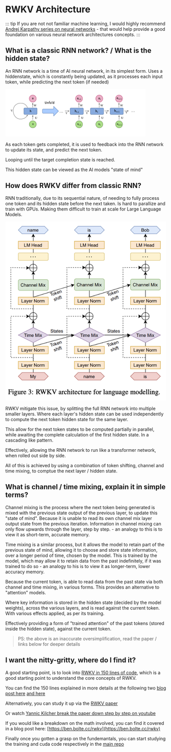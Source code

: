 # RWKV Architecture

::: tip
If you are not not familiar machine learning, I would highly recommend [Andrej Karpathy series on neural networks](https://www.youtube.com/watch?v=VMj-3S1tku0&list=PLAqhIrjkxbuWI23v9cThsA9GvCAUhRvKZ&ab_channel=AndrejKarpathy) - that would help provide a good foundation on various neural network architectures concepts.
:::

## What is a classic RNN network? / What is the hidden state?

An RNN network is a time of AI neural network, in its simplest form. Uses a hiddenstate, which is constantly being updated, as it processes each input token, while predicting the next token (if needed)

![Classic RNN digram](../img/classic-RNN.png)

As each token gets completed, it is used to feedback into the RNN network to update its state, and predict the next token.

Looping until the target completion state is reached.

This hidden state can be viewed as the AI models "state of mind"

## How does RWKV differ from classic RNN?

RNN traditionally, due to its sequential nature, of needing to fully process one token and its hidden state before the next taken. Is hard to parallize and train with GPUs. Making them difficult to train at scale for Large Language Models.

![Digram showing the flow of the hiddenstates](../img/rwkv-hidden-state-flow.png)

RWKV mitigate this issue, by splitting the full RNN network into multiple smaller layers. Where each layer's hidden state can be used independently to compute the next token hidden state for the same layer.

This allow for the next token states to be computed partially in parallel, while awaiting the complete calculation of the first hidden state. In a cascading like pattern.

Effectively, allowing the RNN network to run like a transformer network, when rolled out side by side.

All of this is achieved by using a combination of token shifting, channel and time mixing, to comptue the next layer / hidden state.

## What is channel / time mixing, explain it in simple terms?

Channel mixing is the process where the next token being generated is mixed with the previous state output of the previous layer, to update this "state of mind". Because it is unable to read its own channel mix layer output state from the previous iteration. Information in channel mixing can only flow upwards through the layer, step by step. - an analogy to this is to view it as short-term, accurate memory.

Time mixing is a similar process, but it allows the model to retain part of the previous state of mind, allowing it to choose and store state information, over a longer period of time, chosen by the model. This is trained by the model, which may allow it to retain data from the past indefinitely, if it was trained to do so - an analogy to his is to view it as longer-term, lower accuracy memory.

Because the current token, is able to read data from the past state via both channel and time mixing, in various forms. This provides an alternative to "attention" models. 

Where key information is stored in the hidden state (decided by the model weights), across the various layers, and is read against the current token. With various effects applied, as per its training. 

Effectively providing a form of "trained attention" of the past tokens (stored inside the hidden state), against the current token.

> PS: the above is an inaccurate oversimplification, read the paper / links below for deeper details

## I want the nitty-gritty, where do I find it?

A good starting point, is to look into [RWKV in 150 lines of code](https://github.com/BlinkDL/ChatRWKV/blob/main/RWKV_in_150_lines.py), which is a good starting point to understand the core concepts of RWKV. 

You can find the 150 lines explained in more details at the following two [blog post here](https://johanwind.github.io/2023/03/23/rwkv_details.html) [and here](https://github.com/uasi/rwkv-in-150-lines-ex)

Alternatively, you can study it up via the [RWKV paper](https://arxiv.org/abs/2305.13048)

Or watch [Yannic Kilcher break the paper down step by step on youtube](https://www.youtube.com/watch?v=x8pW19wKfXQ&pp=ygUEUldLVg%3D%3D)

If you would like a breakdown on the math involved, you can find it covered in a blog post here: [https://ben.bolte.cc/rwkv](https://ben.bolte.cc/rwkv)

Finally once you gotten a grasp on the fundemantals, you can start studying the training and cuda code respectively in the [main repo](https://github.com/BlinkDL/RWKV-LM)
